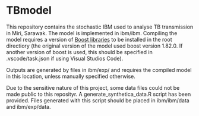 # TBmodel
This repository contains the stochastic IBM used to analyse TB transmission in Miri, Sarawak. The model is implemented in ibm/ibm. Compiling the model requires a version of [Boost libraries](https://www.boost.org/) to be installed in the root directiory (the original version of the model used boost version 1.82.0. If another version of boost is used, this should be specified in .vscode/task.json if using Visual Studios Code).

Outputs are generated by files in ibm/exp/ and requires the compiled model in this location, unless manually specified otherwise.

Due to the sensitive nature of this project, some data files could not be made public to this reposityr. A generate_synthetica_data.R script has been provided. Files generated with this script should be placed in ibm/ibm/data and ibm/exp/data.